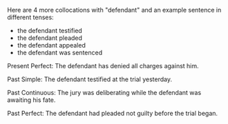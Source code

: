  Here are 4 more collocations with "defendant" and an example sentence in different tenses:

- the defendant testified
- the defendant pleaded
- the defendant appealed
- the defendant was sentenced

Present Perfect: The defendant has denied all charges against him.

Past Simple: The defendant testified at the trial yesterday.

Past Continuous: The jury was deliberating while the defendant was awaiting his fate.

Past Perfect: The defendant had pleaded not guilty before the trial began.